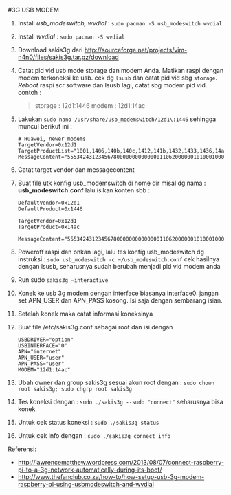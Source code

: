 #3G USB MODEM
1.	Install *usb_modeswitch, wvdial* :  `sudo pacman -S usb_modeswitch wvdial`
2.	Install *wvdial* : `sudo pacman -S wvdial`
3.	Download sakis3g dari http://sourceforge.net/projects/vim-n4n0/files/sakis3g.tar.gz/download
4.	Catat pid vid usb mode storage dan modem Anda. Matikan raspi dengan modem terkoneksi ke usb. cek dg `lsusb` dan catat pid vid sbg `storage`. *Reboot* raspi scr software dan lsusb lagi, catat sbg modem pid vid. contoh :

	> storage	: 12d1:1446
	> modem		: 12d1:14ac
5.	Lakukan `sudo nano /usr/share/usb_modemswitch/12d1\:1446` sehingga muncul berikut ini :

	```
	# Huawei, newer modems
	TargetVendor=0x12d1
	TargetProductList="1001,1406,140b,140c,1412,141b,1432,1433,1436,14ac,1506,150c,1511"
	MessageContent="55534243123456780000000000000011062000000101000100000000000000"
	```
6.	Catat target vendor dan messagecontent
7.	Buat file utk konfig usb_modemswitch di home dir misal dg nama : **usb_modeswitch.conf** lalu isikan konten sbb :

	```
	DefaultVendor=0x12d1
	DefaultProduct=0x1446
	
	TargetVendor=0x12d1
	TargetProduct=0x14ac
	
	MessageContent="55534243123456780000000000000011062000000101000100000000000000"
	```

8.	Poweroff raspi dan onkan lagi, lalu tes konfig usb_modeswitch dg instruksi : 
	```sudo usb_modeswitch -c ~/usb_modeswitch.conf```
	cek hasilnya dengan lsusb, seharusnya sudah berubah menjadi pid vid modem anda
9.	Run sudo `sakis3g –interactive`
10.	Konek ke usb 3g modem dengan interface biasanya interface0. jangan set APN_USER dan APN_PASS kosong. Isi saja dengan sembarang isian.
11.	Setelah konek maka catat informasi koneksinya
12.	Buat file /etc/sakis3g.conf sebagai root dan isi dengan
	```
	USBDRIVER="option"
	USBINTERFACE="0"
	APN="internet"
	APN_USER="user"
	APN_PASS="user"
	MODEM="12d1:14ac"
	```

13.	 Ubah owner dan group sakis3g sesuai akun root dengan :
    ```sudo chown root sakis3g; sudo chgrp root sakis3g```
14.	Tes koneksi dengan : `sudo ./sakis3g --sudo "connect"`
seharusnya bisa konek
15.	Untuk cek status koneksi : `sudo ./sakis3g status`
16.	Untuk cek info dengan : `sudo ./sakis3g connect info`

Referensi:
 - http://lawrencematthew.wordpress.com/2013/08/07/connect-raspberry-pi-to-a-3g-network-automatically-during-its-boot/
 - http://www.thefanclub.co.za/how-to/how-setup-usb-3g-modem-raspberry-pi-using-usbmodeswitch-and-wvdial
